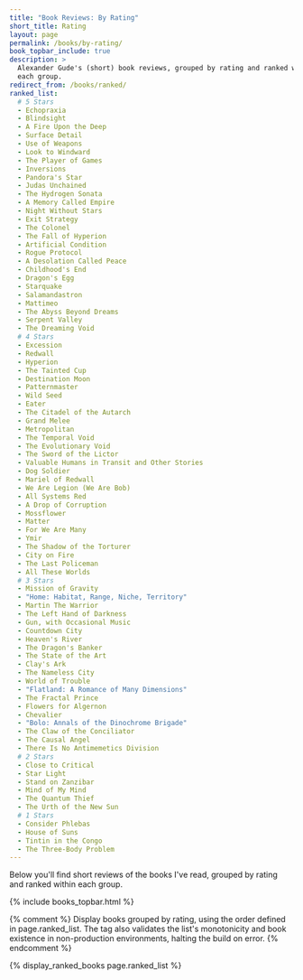 ```yaml
---
title: "Book Reviews: By Rating"
short_title: Rating
layout: page
permalink: /books/by-rating/
book_topbar_include: true
description: >
  Alexander Gude's (short) book reviews, grouped by rating and ranked within
  each group.
redirect_from: /books/ranked/
ranked_list:
  # 5 Stars
  - Echopraxia
  - Blindsight
  - A Fire Upon the Deep
  - Surface Detail
  - Use of Weapons
  - Look to Windward
  - The Player of Games
  - Inversions
  - Pandora's Star
  - Judas Unchained
  - The Hydrogen Sonata
  - A Memory Called Empire
  - Night Without Stars
  - Exit Strategy
  - The Colonel
  - The Fall of Hyperion
  - Artificial Condition
  - Rogue Protocol
  - A Desolation Called Peace
  - Childhood's End
  - Dragon's Egg
  - Starquake
  - Salamandastron
  - Mattimeo
  - The Abyss Beyond Dreams
  - Serpent Valley
  - The Dreaming Void
  # 4 Stars
  - Excession
  - Redwall
  - Hyperion
  - The Tainted Cup
  - Destination Moon
  - Patternmaster
  - Wild Seed
  - Eater
  - The Citadel of the Autarch
  - Grand Melee
  - Metropolitan
  - The Temporal Void
  - The Evolutionary Void
  - The Sword of the Lictor
  - Valuable Humans in Transit and Other Stories
  - Dog Soldier
  - Mariel of Redwall
  - We Are Legion (We Are Bob)
  - All Systems Red
  - A Drop of Corruption
  - Mossflower
  - Matter
  - For We Are Many
  - Ymir
  - The Shadow of the Torturer
  - City on Fire
  - The Last Policeman
  - All These Worlds
  # 3 Stars
  - Mission of Gravity
  - "Home: Habitat, Range, Niche, Territory"
  - Martin The Warrior
  - The Left Hand of Darkness
  - Gun, with Occasional Music
  - Countdown City
  - Heaven's River
  - The Dragon's Banker
  - The State of the Art
  - Clay's Ark
  - The Nameless City
  - World of Trouble
  - "Flatland: A Romance of Many Dimensions"
  - The Fractal Prince
  - Flowers for Algernon
  - Chevalier
  - "Bolo: Annals of the Dinochrome Brigade"
  - The Claw of the Conciliator
  - The Causal Angel
  - There Is No Antimemetics Division
  # 2 Stars
  - Close to Critical
  - Star Light
  - Stand on Zanzibar
  - Mind of My Mind
  - The Quantum Thief
  - The Urth of the New Sun
  # 1 Stars
  - Consider Phlebas
  - House of Suns
  - Tintin in the Congo
  - The Three-Body Problem
---
```


Below you'll find short reviews of the books I've read, grouped by rating and
ranked within each group.

{% include books_topbar.html %}

{% comment %}
Display books grouped by rating, using the order defined in page.ranked_list.
The tag also validates the list's monotonicity and book existence in
non-production environments, halting the build on error.
{% endcomment %}

{% display_ranked_books page.ranked_list %}
